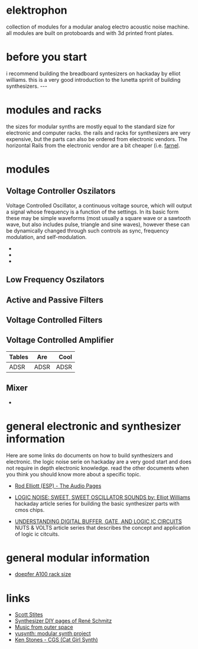 # elektrophon
collection of modules for a modular analog electro acoustic noise machine. all modules are built on protoboards and with 3d printed front plates.

# before you start
i recommend building the breadboard syntesizers on hackaday by elliot williams. this is a very good introduction to the lunetta spririt of building synthesizers. ---

# modules and racks



the sizes for modular synths are mostly equal to the standard size for electronic and computer racks. the rails and racks for synthesizers are very expensive, but the parts can also be ordered from electronic vendors. The horizontal Rails from the electronic vendor are a bit cheaper (i.e. [farnel](https://de.farnell.com/schroff/34560-484/horizontal-rail-enclosure/dp/2816357). 



# modules 

## Voltage Controller Oszilators 
Voltage Controlled Oscillator, a continuous voltage source, which will output a signal whose frequency is a function of the settings. In its basic form these may be simple waveforms (most usually a square wave or a sawtooth wave, but also includes pulse, triangle and sine waves), however these can be dynamically changed through such controls as sync, frequency modulation, and self-modulation. []()
 
* 
*
* 

## Low Frequency Oszilators 

## Active and Passive Filters

## Voltage Controlled Filters


## Voltage Controlled Amplifier

| Tables        | Are           | Cool  |
| ------------- |:-------------:| -----:|
|ADSR|ADSR|ADSR|



## Mixer

* 


# general electronic and synthesizer information 

Here are some links do documents on how to build synthesizers and electronic. the logic noise serie on hackaday are a very good start and does not require in depth electronic knowledge. read the other documents when you think you should know more about a specific topic. 

* [Rod Elliott (ESP) - The Audio Pages](http://sound.whsites.net/articles.htm#feat)
* [LOGIC NOISE: SWEET, SWEET OSCILLATOR SOUNDS by: Elliot Williams](https://hackaday.com/2015/02/04/logic-noise-sweet-sweet-oscillator-sounds/) hackaday article series for building the basic synthesizer parts with cmos chips.

* [UNDERSTANDING DIGITAL BUFFER, GATE, AND LOGIC IC CIRCUITS]() NUTS & VOLTS article series that describes the concept and application of logic ic citcuits.


# general modular information

* [doepfer A100 rack size](http://www.doepfer.de/a100_man/a100m_e.htm)

# links

* [Scott Stites](http://birthofasynth.com/index.html)
* [Synthesizer DIY pages of René Schmitz](https://www.schmitzbits.de/index.html)
* [Music from outer space](http://musicfromouterspace.com/)
* [yusynth: modular synth project](http://www.yusynth.net/Modular/index_en.html)
* [Ken Stones - CGS (Cat Girl Synth)](http://www.elby-designs.com/webtek/cgs/cgs.htm)

